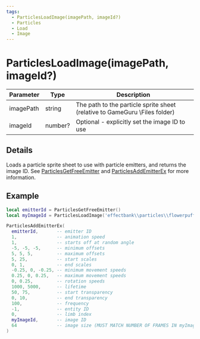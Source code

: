 ```yaml
---
tags:
  - ParticlesLoadImage(imagePath, imageId?)
  - Particles
  - Load
  - Image
---
```


# ParticlesLoadImage(imagePath, imageId?)

| Parameter | Type    | Description                                                                |
| --------- | ------- | -------------------------------------------------------------------------- |
| imagePath | string  | The path to the particle sprite sheet (relative to GameGuru \Files folder) |
| imageId   | number? | Optional - explicitly set the image ID to use                              |

## Details

Loads a particle sprite sheet to use with particle emitters, and returns the image ID. See [ParticlesGetFreeEmitter](./ParticlesGetFreeEmitter.md) and [ParticlesAddEmitterEx](./ParticlesAddEmitterEx.md) for more information.

## Example

```lua
local emitterId = ParticlesGetFreeEmitter()
local myImageId = ParticlesLoadImage('effectbank\\particles\\flowerpuff.dds')

ParticlesAddEmitterEx(
  emitterId,       -- emitter ID
  1,               -- animation speed
  1,               -- starts off at random angle
  -5, -5, -5,      -- minimum offsets
  5, 5, 5,         -- maximum offsets
  5, 25,           -- start scales
  0, 1,            -- end scales
  -0.25, 0, -0.25, -- minimum movement speeds
  0.25, 0, 0.25,   -- maximum movement speeds
  0, 0.25,         -- rotation speeds
  1000, 5000,      -- lifetime
  50, 75,          -- start transparency
  0, 10,           -- end transparency
  100,             -- frequency
  -1,              -- entity ID
  0,               -- limb index
  myImageId,       -- image ID
  64               -- image size (MUST MATCH NUMBER OF FRAMES IN myImageId)
)
```
